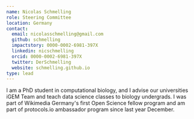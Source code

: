 ```yaml
---
name: Nicolas Schmelling
role: Steering Committee
location: Germany
contact:
  email: nicolasschmelling@gmail.com
  github: schmelling
  impactstory: 0000-0002-6981-397X
  linkedin: nicschmelling
  orcid: 0000-0002-6981-397X
  twitter: DerSchmelling
  website: schmelling.github.io
type: lead
---
```


I am a PhD student in computational biology, and I advise our universities iGEM Team and teach data science classes to biology undergrads. I was part of Wikimedia Germany's first Open Science fellow program and am part of protocols.io ambassador program since last year December.   
